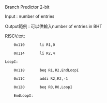 Branch Predictor 2-bit

Input : number of entries 

Output範例 : 可以供輸入number of entries in BHT


RISCV.txt:

        0x110	    li R1,0

        0x114	    li R2,4

    LoopI:

        0x118	    beq R1,R2,EndLoopI

        0x11C	    addi R2,R2,-1

        0x120	    beq R0,R0,LoopI 

        EndLoopI:


